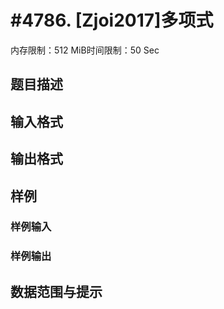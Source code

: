 # #4786. [Zjoi2017]多项式

内存限制：512 MiB时间限制：50 Sec

## 题目描述

## 输入格式

## 输出格式

## 样例

### 样例输入

### 样例输出

## 数据范围与提示
